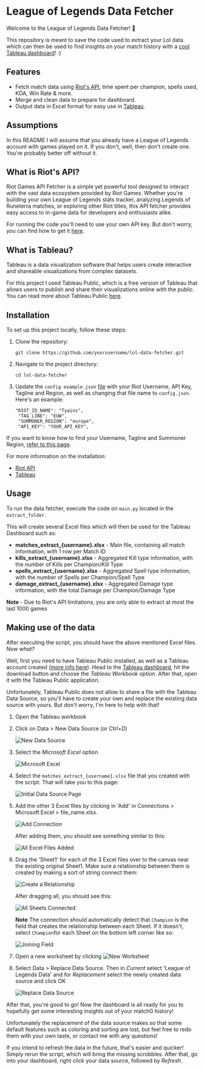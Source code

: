# League of Legends Data Fetcher

Welcome to the League of Legends Data Fetcher! 🎉

This repository is meant to save the code used to extract your Lol data which can then be used to find insights on your match history with a [cool Tableau dashboard](https://public.tableau.com/app/profile/ruiarpereira/viz/LeagueofLegendsUserDashboard/MainDashboardDarkMode)! :)

## Features
- Fetch match data using [Riot's API](https://developer.riotgames.com/), time spent per champion, spells used, KDA, Win Rate & more.
- Merge and clean data to prepare for dashboard.
- Output data in Excel format for easy use in [Tableau](https://public.tableau.com/app/discover).

## Assumptions
In this README I will assume that you already have a League of Legends account with games played on it. If you don't, well, then don't create one. You're probably better off without it.

## What is Riot's API?
Riot Games API Fetcher is a simple yet powerful tool designed to interact with the vast data ecosystem provided by Riot Games. Whether you're building your own League of Legends stats tracker, analyzing Legends of Runeterra matches, or exploring other Riot titles, this API fetcher provides easy access to in-game data for developers and enthusiasts alike.

For running the code you'll need to use your own API key. But don't worry, you can find how to get it [here](getting_started/with_RiotAPI/create_API_key.md).

## What is Tableau?
Tableau is a data visualization software that helps users create interactive and shareable visualizations from complex datasets.

For this project I used Tableau Public, which is a free version of Tableau that allows users to publish and share their visualizations online with the public.
You can read more about Tableau Public [here](https://www.tableau.com/blog/beginners-guide-tableau-public).

## Installation
To set up this project locally, follow these steps:
1. Clone the repository:
   ```
   git clone https://github.com/yourusername/lol-data-fetcher.git
   ```
2. Navigate to the project directory:
   ```
   cd lol-data-fetcher
   ```
3. Update the `config example.json` [file](config_example.json) with your Riot Username, API Key, Tagline and Region, as well as changing that file name to `config.json`. Here's an example:
   ```
   "RIOT_ID_NAME": "Tyains",
    "TAG_LINE": "EUW",
    "SUMMONER_REGION": "europe",
    "API_KEY": "YOUR_API_KEY",
   ```

If you want to know how to find your Username, Tagline and Summoner Region, [refer to this page](getting_started/with_RiotAPI/find_user_info.md).

For more information on the installation:
- [Riot API](getting_started/with_RiotAPI/)
- [Tableau](getting_started/with_Tableau/)


## Usage
To run the data fetcher, execute the code on `main.py` located in the `extract_folder`.

This will create several Excel files which will then be used for the Tableau Dashboard such as:

- **matches_extract_{username}.xlsx** - Main file, containing all match information, with 1 row per Match ID
- **kills_extract_{username}.xlsx** - Aggregated Kill type information, with the number of Kills per Champion/Kill Type
- **spells_extract_{username}.xlsx** - Aggregated Spell type information, with the number of Spells per Champion/Spell Type
- **damage_extract_{username}.xlsx** - Aggregated Damage type information, with the total Damage per Champion/Damage Type

**Note** - Due to Riot's API limitations, you are only able to extract at most the last 1000 games

## Making use of the data

After executing the script, you should have the above mentioned Excel files. *Now what?*

Well, first you need to have Tableau Public installed, as well as a Tableau account created ([more info here](getting_started/with_Tableau/create_TableauPublic_account)).
Head to the [Tableau dashboard](https://public.tableau.com/app/profile/ruiarpereira/viz/LeagueofLegendsUserDashboard/MainDashboardDarkMode), hit the download button and choose the *Tableau Workbook* option. After that, open it with the Tableau Public application.

Unfortunately, Tableau Public does not allow to share a file with the Tableau Data Source, so you'll have to create your own and replace the existing data source with yours. But don't worry, I'm here to help with that!

1. Open the Tableau workbook

2. Click on Data > New Data Source (or *Ctrl+D*)

    ![New Data Source](images/01_New_Data_Source.png)
3. Select the *Microsoft Excel* option

    ![Microsoft Excel](images/02_MicrosoftExcel.png)

4. Select the `matches_extract_{username}.xlsx` file that you created with the script. That will take you to this page:

    ![Initial Data Source Page](images/03_Initial_DS_Page.png)

5. Add the other 3 Excel files by clicking in 'Add' in Connections > Microsoft Excel > file_name.xlsx.

    ![Add Connection](images/04_Add_Connection.png)

    After adding them, you should see something similar to this:

    ![All Excel Files Added](images/05_All_Excel_Files_Added.png)


6. Drag the 'Sheet1' for each of the 3 Excel files over to the canvas near the existing original Sheet1. Make sure a relationship between them is created by making a sort of string connect them:

   ![Create a Relationship](images/06_Relationship.png)

   After dragging all, you should see this:

   ![All Sheets Connected](images/07_All_Sheets_Connected.png)

   **Note** The connection *should* automatically detect that `Champion` is the field that creates the relationship between each Sheet. 
   If it doesn't, select `Champion`for each Sheet on the bottom left corner like so:

   ![Joining Field](images/08_Joining_Field.png)

07. Open a new worksheet by clicking  ![New Worksheet](images/09_New_Worksheet.png)

08. Select Data > Replace Data Source. Then in *Current* select 'League of Legends Data' and for *Replacement* select the newly created data source and click OK

    ![Replace Data Source](images/10_Replace_Data_Source.png)

After that, you're good to go! Now the dashboard is all ready for you to hopefully get some interesting insights out of your matchG history!

Unfortunately the replacement of the data source makes so that some default features such as coloring and sorting are lost, but feel free to redo them with your own taste, or contact me with any questions!

If you intend to refresh the data in the future, that's easier and quicker!
Simply rerun the script, which will bring the missing scrobbles. After that, go into your dashboard, right click your data source, followed by *Refresh*.